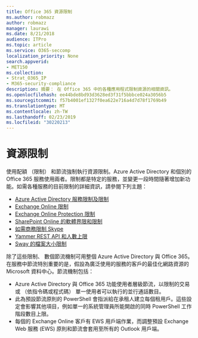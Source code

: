 ```yaml
---
title: Office 365 資源限制
ms.author: robmazz
author: robmazz
manager: laurawi
ms.date: 8/21/2018
audience: ITPro
ms.topic: article
ms.service: O365-seccomp
localization_priority: None
search.appverid:
- MET150
ms.collection:
- Strat_O365_IP
- M365-security-compliance
description: 摘要： 在 Office 365 中的各種應用程式限制資源的相關資訊。
ms.openlocfilehash: ee44bde8bd93d3628ed3f31f5bbbce024a3056b5
ms.sourcegitcommit: f57b4001ef1327f0ea622e716a4d7d78f1769b49
ms.translationtype: MT
ms.contentlocale: zh-TW
ms.lasthandoff: 02/23/2019
ms.locfileid: "30220213"
---
```

# <a name="resource-limits"></a>資源限制

使用配額 （限制） 和節流強制執行資源限制。Azure Active Directory 和個別的 Office 365 服務使用兩者。限制都是特定的服務，並變更一段時間隨著增加新功能。如需各種服務的目前限制的詳細資訊，請參閱下列主題：
- [Azure Active Directory 服務限制及限制](https://msdn.microsoft.com/en-us/library/azure/dn764971.aspx)
- [Exchange Online 限制](https://technet.microsoft.com/en-us/library/exchange-online-limits.aspx)
- [Exchange Online Protection 限制](https://technet.microsoft.com/en-us/library/exchange-online-protection-limits.aspx)
- [SharePoint Online 的軟體界限和限制](https://support.office.com/article/SharePoint-Online-software-boundaries-and-limits-8F34FF47-B749-408B-ABC0-B605E1F6D498)
- [如需商務限制 Skype](https://technet.microsoft.com/en-us/library/skype-for-business-online-limits.aspx)
- [Yammer REST API 和人數上限](https://developer.yammer.com/docs/rest-api-rate-limits)
- [Sway 的檔案大小限制](https://support.office.com/article/File-size-limits-in-Sway-4db21bc6-b42b-499f-9272-66e089db109f)

除了這些限制、 數個節流機制可用整個 Azure Active Directory 與 Office 365。在服務中節流特別重要的是，假設為廣泛使用的服務的客戶的最佳化網路資源的 Microsoft 資料中心。節流機制包括：
- Azure Active Directory 與 Office 365 功能使用者層級節流，以限制的交易或 （依指令碼或程式碼） 單一使用者可以執行的並行通話數目。
- 此為預設節流原則的 PowerShell 會指派給在承租人建立每個租用戶。這些設定會影響其他項目，例如單一的系統管理員所能開啟的同時 PowerShell 工作階段數目上限。
- 每個的 Exchange Online 客戶有 EWS 用戶端作業，而調整預設 Exchange Web 服務 (EWS) 原則和節流會套用至所有的 Outlook 用戶端。
